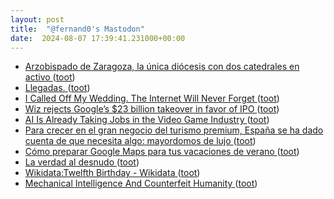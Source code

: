 ```yaml
---
layout: post
title:  "@fernand0's Mastodon"
date:  2024-08-07 17:39:41.231000+00:00
---
```

*  [Arzobispado de Zaragoza, la única diócesis con dos catedrales en activo ](https://redaccion.camarazaragoza.com/arzobispado-zaragoza-unica-diocesis-dos-catedrales-activo) ([toot](https://mastodon.social/@fernand0/112921960855064762))
*  [Llegadas. ](https://avecesunafoto.wordpress.com/2024/08/06/llegadas) ([toot](https://mastodon.social/@fernand0/112921947566128072))
*  [I Called Off My Wedding. The Internet Will Never Forget ](https://www.wired.com/story/weddings-social-media-apps-photos-memories-miscarriage-problem) ([toot](https://mastodon.social/@fernand0/112921741800545465))
*  [Wiz rejects Google’s $23 billion takeover in favor of IPO ](https://www.theverge.com/2024/7/23/24204198/google-wiz-acquisition-called-off-23-billion-cloud-cybersecurit) ([toot](https://mastodon.social/@fernand0/112921373704543030))
*  [AI Is Already Taking Jobs in the Video Game Industry ](https://www.wired.com/story/ai-is-already-taking-jobs-in-the-video-game-industry) ([toot](https://mastodon.social/@fernand0/112921114631440104))
*  [Para crecer en el gran negocio del turismo premium, España se ha dado cuenta de que necesita algo: mayordomos de lujo ](https://www.xataka.com/magnet/para-crecer-gran-negocio-turismo-premium-espana-se-ha-dado-cuenta-que-necesita-algo-mayordomos-luj) ([toot](https://mastodon.social/@fernand0/112920988353187904))
*  [Cómo preparar Google Maps para tus vacaciones de verano ](https://www.xataka.com/basics/como-preparar-google-maps-para-tus-vacaciones-veran) ([toot](https://mastodon.social/@fernand0/112920666618993745))
*  [La verdad al desnudo ](https://www.kaspersky.es/blog/the-naked-truth-iia/30201) ([toot](https://mastodon.social/@fernand0/112920556283976812))
*  [Wikidata:Twelfth Birthday - Wikidata ](https://www.wikidata.org/wiki/Wikidata:Twelfth_Birthda) ([toot](https://mastodon.social/@fernand0/112920295528191675))
*  [Mechanical Intelligence And Counterfeit Humanity ](https://hackaday.com/2024/07/22/mechanical-intelligence-and-counterfeit-humanity) ([toot](https://mastodon.social/@fernand0/112919992368078506))
